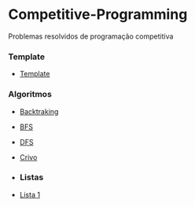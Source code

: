 # Competitive-Programming
Problemas resolvidos de programação competitiva

### Template
- [Template](template/)
  
### Algoritmos
- [Backtraking](backtraking/)
- [BFS](bfs/)
- [DFS](dfs/)
- [Crivo](crivodeEratostenes/)

- ### Listas
- [Lista 1](lista1/)
